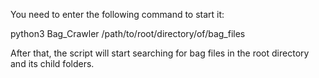 You need to enter the following command to start it:


python3 Bag_Crawler /path/to/root/directory/of/bag_files 


After that, the script will start searching for bag files in the root directory and its child folders.
